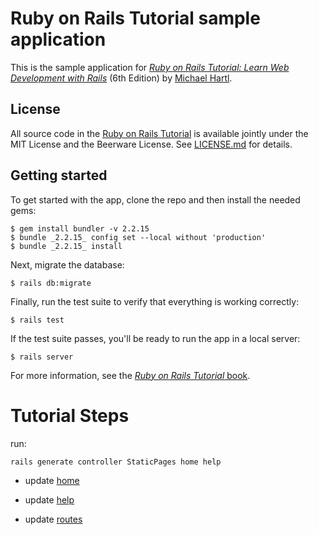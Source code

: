 # Ruby on Rails Tutorial sample application

This is the sample application for
[*Ruby on Rails Tutorial:
Learn Web Development with Rails*](https://www.railstutorial.org/)
(6th Edition)
by [Michael Hartl](https://www.michaelhartl.com/).

## License

All source code in the [Ruby on Rails Tutorial](https://www.railstutorial.org/)
is available jointly under the MIT License and the Beerware License. See
[LICENSE.md](LICENSE.md) for details.

## Getting started

To get started with the app, clone the repo and then install the needed gems:

```
$ gem install bundler -v 2.2.15
$ bundle _2.2.15_ config set --local without 'production'
$ bundle _2.2.15_ install
```

Next, migrate the database:

```
$ rails db:migrate
```

Finally, run the test suite to verify that everything is working correctly:

```
$ rails test
```

If the test suite passes, you'll be ready to run the app in a local server:

```
$ rails server
```

For more information, see the
[*Ruby on Rails Tutorial* book](https://www.railstutorial.org/book).

# Tutorial Steps

run:
```
rails generate controller StaticPages home help
```

- update [home](app/views/static_pages/home.html.erb)
- update [help](app/views/static_pages/help.html.erb)

- update [routes](config/routes.rb)
